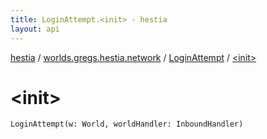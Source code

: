 ```yaml
---
title: LoginAttempt.<init> - hestia
layout: api
---
```


<div class='api-docs-breadcrumbs'><a href="../../index.html">hestia</a> / <a href="../index.html">worlds.gregs.hestia.network</a> / <a href="index.html">LoginAttempt</a> / <a href="./-init-.html">&lt;init&gt;</a></div>

# &lt;init&gt;

<div class="signature"><code><span class="identifier">LoginAttempt</span><span class="symbol">(</span><span class="parameterName" id="worlds.gregs.hestia.network.LoginAttempt$<init>(com.artemis.World, world.gregs.hestia.core.network.codec.inbound.InboundHandler)/w">w</span><span class="symbol">:</span>&nbsp;<span class="identifier">World</span><span class="symbol">, </span><span class="parameterName" id="worlds.gregs.hestia.network.LoginAttempt$<init>(com.artemis.World, world.gregs.hestia.core.network.codec.inbound.InboundHandler)/worldHandler">worldHandler</span><span class="symbol">:</span>&nbsp;<span class="identifier">InboundHandler</span><span class="symbol">)</span></code></div>
